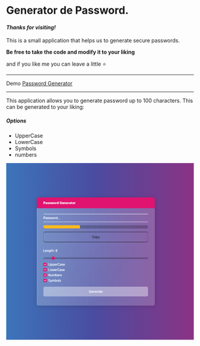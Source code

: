# Generator de Password.

#### *Thanks for visiting!*

This is a small application that helps us to generate secure passwords.

**Be free to take the code and modify it to your liking**


and if you like me you can leave a little ⭐️
****
Demo [Password Generator]()

****	
This application allows you to generate password up to 100 characters. This can be generated to your liking:

##### Options

- UpperCase
- LowerCase
- Symbols 
- numbers

![ScreenShot app](image/screenshot.png)

